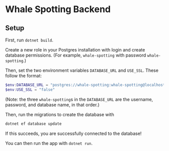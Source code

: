 # Whale Spotting Backend

## Setup

First, run `dotnet build`.

Create a new role in your Postgres installation with login and create database permissions. (For example, `whale-spotting` with password `whale-spotting`.)

Then, set the two environment variables `DATABASE_URL` and `USE_SSL`. These follow the format:

```powershell
$env:DATABASE_URL = "postgres://whale-spotting:whale-spotting@localhost:5432/whale-spotting"
$env:USE_SSL = "false"
```

(Note: the three `whale-spotting`s in the `DATABASE_URL` are the username, password, and database name, in that order.)

Then, run the migrations to create the database with

```powershell
dotnet ef database update
```

If this succeeds, you are successfully connected to the database!

You can then run the app with `dotnet run`.
